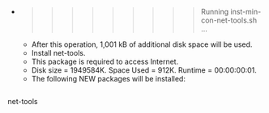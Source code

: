 * >>>>>>>>> Running inst-min-con-net-tools.sh ...
  * After this operation, 1,001 kB of additional disk space will be used.
  * Install net-tools.
  * This package is required to access Internet.
  * Disk size = 1949584K. Space Used = 912K. Runtime = 00:00:00:01.
  * The following NEW packages will be installed:
  ```bash
net-tools
  ```
